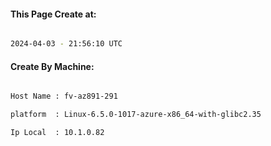 
   
#### This Page Create at:

```bash

2024-04-03 - 21:56:10 UTC

```

#### Create By Machine:

```bash

Host Name : fv-az891-291

platform  : Linux-6.5.0-1017-azure-x86_64-with-glibc2.35

Ip Local  : 10.1.0.82

```

